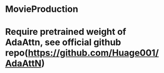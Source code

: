 # MovieProduction

# Require pretrained weight of AdaAttn, see official github repo(https://github.com/Huage001/AdaAttN)
